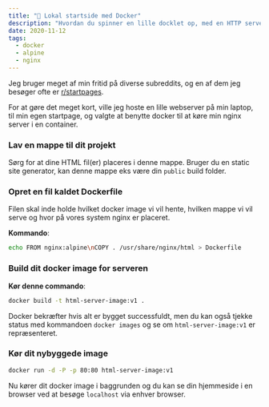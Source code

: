 ```yaml
---
title: "🐳 Lokal startside med Docker"
description: "Hvordan du spinner en lille docklet op, med en HTTP server via Docker2"
date: 2020-11-12
tags:
  - docker
  - alpine
  - nginx
---
```


Jeg bruger meget af min fritid på diverse subreddits, og en af dem jeg besøger ofte er [r/startpages](https://reddit.com/r/startpages).

For at gøre det meget kort, ville jeg hoste en lille webserver på min laptop, til min egen startpage, og valgte at benytte docker til at køre min nginx server i en container.

### Lav en mappe til dit projekt

Sørg for at dine HTML fil(er) placeres i denne mappe. Bruger du en static site generator, kan denne mappe eks være din `public` build folder.

### Opret en fil kaldet Dockerfile

Filen skal inde holde hvilket docker image vi vil hente, hvilken mappe vi vil serve og hvor på vores system nginx er placeret.

**Kommando**:

```bash
echo FROM nginx:alpine\nCOPY . /usr/share/nginx/html > Dockerfile
```

### Build dit docker image for serveren

**Kør denne commando**:

```bash
docker build -t html-server-image:v1 .
```

Docker bekræfter hvis alt er bygget successfuldt, men du kan også tjekke status med kommandoen `docker images` og se om `html-server-image:v1` er repræsenteret.

### Kør dit nybyggede image

```bash
docker run -d -P -p 80:80 html-server-image:v1
```

Nu kører dit docker image i baggrunden og du kan se din hjemmeside i en browser ved at besøge `localhost` via enhver browser.
